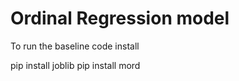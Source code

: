 Ordinal Regression model
===


To run the baseline code install

pip install joblib
pip install mord
